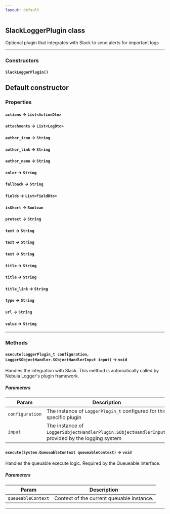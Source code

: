 ```yaml
---
layout: default
---
```


## SlackLoggerPlugin class

Optional plugin that integrates with Slack to send alerts for important logs

---

### Constructors

#### `SlackLoggerPlugin()`

## Default constructor

### Properties

#### `actions` → `List<ActionDto>`

#### `attachments` → `List<LogDto>`

#### `author_icon` → `String`

#### `author_link` → `String`

#### `author_name` → `String`

#### `color` → `String`

#### `fallback` → `String`

#### `fields` → `List<FieldDto>`

#### `isShort` → `Boolean`

#### `pretext` → `String`

#### `text` → `String`

#### `text` → `String`

#### `text` → `String`

#### `title` → `String`

#### `title` → `String`

#### `title_link` → `String`

#### `type` → `String`

#### `url` → `String`

#### `value` → `String`

---

### Methods

#### `execute(LoggerPlugin_t configuration, LoggerSObjectHandler.SObjectHandlerInput input)` → `void`

Handles the integration with Slack. This method is automatically called by Nebula Logger&apos;s plugin framework.

##### Parameters

| Param           | Description                                                                                      |
| --------------- | ------------------------------------------------------------------------------------------------ |
| `configuration` | The instance of `LoggerPlugin_t` configured for this specific plugin                             |
| `input`         | The instance of `LoggerSObjectHandlerPlugin.SObjectHandlerInput`, provided by the logging system |

#### `execute(System.QueueableContext queueableContext)` → `void`

Handles the queuable execute logic. Required by the Queueable interface.

##### Parameters

| Param              | Description                               |
| ------------------ | ----------------------------------------- |
| `queueableContext` | Context of the current queuable instance. |

---

